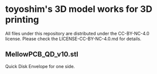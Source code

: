 # toyoshim's 3D model works for 3D printing
All files under this repository are distributed under the CC-BY-NC-4.0 license.
Please check the LICENSE-CC-BY-NC-4.0.md for details.

## MellowPCB_QD_v10.stl
Quick Disk Envelope for one side.
